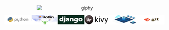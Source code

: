 <p align="center">
  <img src="https://user-images.githubusercontent.com/116382689/221239915-541399f8-7765-4e46-bc09-41abba355b34.gif" alt="giphy" width="300" style="display: block; margin: auto;">
  
![This is an image](https://github.com/aplprogramacion/aplprogramacion/blob/master/conocimientos%20github.png#L4.1586775914062005e+21)
</p>
